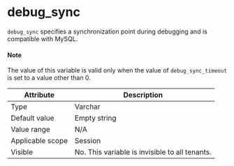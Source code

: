 # debug_sync

`debug_sync` specifies a synchronization point during debugging and is compatible with MySQL.

  <main id="notice" type='explain'>
    <h4>Note</h4>
    <p>The value of this variable is valid only when the value of <code>debug_sync_timeout</code> is set to a value other than 0. </p>
  </main>

| **Attribute** | **Description** |
|--------|------------|
| Type | Varchar |
| Default value | Empty string |
| Value range | N/A |
| Applicable scope | Session |
| Visible | No. This variable is invisible to all tenants. |

